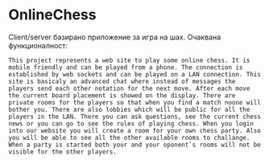 # OnlineChess

Client/server базирано приложение за игра на шах. Очаквана функционалност:

	This project represents a web site to play some online chess. It is mobile friendly and can be played from a phone. The connection is established by web sockets and can be played on a LAN connection. This site is basicaly an advanced chat where instead of messages the players send each other notation for the next move. After each move the current board placement is showed on the display. There are private rooms for the players so that when you find a match noone will bother you. There are also lobbies which will be public for all the players in the LAN. There you can ask questions, see the current chess news or you can go to see the rules of playing chess. When you login into our website you will create a room for your own chess party. Also you will be able to see all the other available rooms to challange. When a party is started both your and your oponent`s rooms will not be visible for the other players.